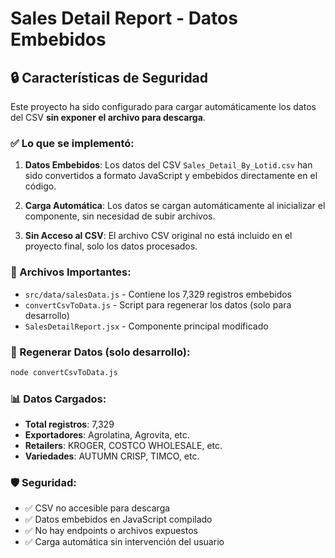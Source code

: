 # Sales Detail Report - Datos Embebidos

## 🔒 Características de Seguridad

Este proyecto ha sido configurado para cargar automáticamente los datos del CSV **sin exponer el archivo para descarga**.

### ✅ Lo que se implementó:

1. **Datos Embebidos**: Los datos del CSV `Sales_Detail_By_Lotid.csv` han sido convertidos a formato JavaScript y embebidos directamente en el código.

2. **Carga Automática**: Los datos se cargan automáticamente al inicializar el componente, sin necesidad de subir archivos.

3. **Sin Acceso al CSV**: El archivo CSV original no está incluido en el proyecto final, solo los datos procesados.

### 📁 Archivos Importantes:

- `src/data/salesData.js` - Contiene los 7,329 registros embebidos
- `convertCsvToData.js` - Script para regenerar los datos (solo para desarrollo)
- `SalesDetailReport.jsx` - Componente principal modificado

### 🔄 Regenerar Datos (solo desarrollo):

```bash
node convertCsvToData.js
```

### 📊 Datos Cargados:
- **Total registros**: 7,329
- **Exportadores**: Agrolatina, Agrovita, etc.
- **Retailers**: KROGER, COSTCO WHOLESALE, etc.
- **Variedades**: AUTUMN CRISP, TIMCO, etc.

### 🛡️ Seguridad:
- ✅ CSV no accesible para descarga
- ✅ Datos embebidos en JavaScript compilado
- ✅ No hay endpoints o archivos expuestos
- ✅ Carga automática sin intervención del usuario

